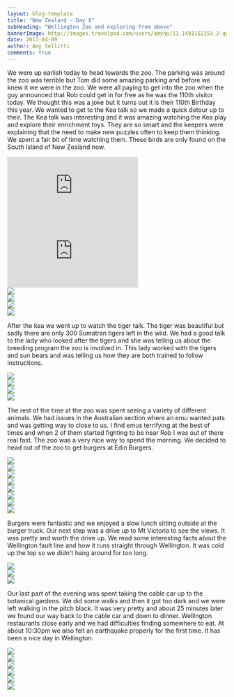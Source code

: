 ```yaml
---
layout: blog-template
title: "New Zealand - Day 8"
subHeading: "Wellington Zoo and exploring from above"
bannerImage: http://images.travelpod.com/users/amynp/11.1491152253.2-queenstown.jpg
date: 2017-04-09
author: Amy Sellitti
comments: true
---
```

We were up earlish today to head towards the zoo. The parking was around the zoo was terrible but Tom did some amazing parking and before we knew it we were in the zoo. We were all paying to get into the zoo when the guy announced that Rob could get in for free as he was the 110th visitor today. We thought this was a joke but it turns out it is their 110th Birthday this year. We wanted to get to the Kea talk so we made a quick detour up to their. The Kea talk was interesting and it was amazing watching the Kea play and explore their enrichment toys. They are so smart and the keepers were explaining that the need to make new puzzles often to keep them thinking. We spent a fair bit of time watching them. These birds are only found on the South Island of New Zealand now. 

<div class="center-video"><iframe src="https://www.youtube.com/embed/67DsF-g4qV0" frameborder="0" allowfullscreen></iframe></div>
<div class="center-video"><iframe src="https://www.youtube.com/embed/dVZ6DiTd-pQ" frameborder="0" allowfullscreen></iframe></div>

<div class="center-image"><img src="http://images.travelpod.com/users/amynp/11.1491801662.kea.jpg" /></div>
<div class="center-image"><img src="http://images.travelpod.com/users/amynp/11.1491801662.1-kea.jpg" /></div>
<div class="center-image"><img src="http://images.travelpod.com/users/amynp/11.1491801662.2-kea.jpg" /></div>
<div class="center-image"><img src="http://images.travelpod.com/users/amynp/11.1491801662.4-kea.jpg" /></div>

After the kea we went up to watch the tiger talk. The tiger was beautiful but sadly there are only 300 Sumatran tigers left in the wild. We had a good talk to the lady who looked after the tigers and she was telling us about the breeding program the zoo is involved in. This lady worked with the tigers and sun bears and was telling us how they are both trained to follow instructions. 

<div class="center-image"><img src="http://images.travelpod.com/users/amynp/11.1491801662.tiger.jpg" /></div>
<div class="center-image"><img src="http://images.travelpod.com/users/amynp/11.1491801662.1-tiger.jpg" /></div>
<div class="center-image"><img src="http://images.travelpod.com/users/amynp/11.1491801662.sun-bear.jpg" /></div>
<div class="center-image"><img src="http://images.travelpod.com/users/amynp/11.1491801662.1-sun-bear.jpg" /></div>

The rest of the time at the zoo was spent seeing a variety of different animals. We had issues in the Australian section where an emu wanted pats and was getting way to close to us. I find emus terrifying at the best of times and when 2 of them started fighting to be near Rob I was out of there real fast. The zoo was a very nice way to spend the morning. We decided to head out of the zoo to get burgers at Edin Burgers.

<div class="center-image"><img src="http://images.travelpod.com/users/amynp/11.1491801662.parrot.jpg" /></div>
<div class="center-image"><img src="http://images.travelpod.com/users/amynp/11.1491801662.parrot.jpg" /></div>
<div class="center-image"><img src="http://images.travelpod.com/users/amynp/11.1491801662.thinker.jpg" /></div>
<div class="center-image"><img src="http://images.travelpod.com/users/amynp/11.1491801662.hello.jpg" /></div>
<div class="center-image"><img src="http://images.travelpod.com/users/amynp/11.1491801662.emy.jpg" /></div>
<div class="center-image"><img src="http://images.travelpod.com/users/amynp/11.1491801662.emu.jpg" /></div>
<div class="center-image"><img src="http://images.travelpod.com/users/amynp/11.1491801662.serval.jpg" /></div>
<div class="center-image"><img src="http://images.travelpod.com/users/amynp/11.1491801662.zoo-sign.jpg" /></div>

Burgers were fantastic and we enjoyed a slow lunch sitting outside at the burger truck. Our next step was a drive up to Mt Victoria to see the views. It was pretty and worth the drive up. We read some interesting facts about the Wellington fault line and how it runs straight through Wellington. It was cold up the top so we didn't hang around for too long.

<div class="center-image"><img src="http://images.travelpod.com/users/amynp/11.1491801662.mt-victoria.jpg" /></div>
<div class="center-image"><img src="http://images.travelpod.com/users/amynp/11.1491801662.1-mt-victoria.jpg" /></div>
<div class="center-image"><img src="http://images.travelpod.com/users/amynp/11.1491801662.2-mt-victoria.jpg" /></div>

Our last part of the evening was spent taking the cable car up to the botanical gardens. We did some walks and then it got too dark and we were left walking in the pitch black. It was very pretty and about 25 minutes later we found our way back to the cable car and down to dinner. Wellington restaurants close early and we had difficulties finding somewhere to eat.  At about 10:30pm we also felt an earthquake properly for the first time. It has been a nice day in Wellington.

<div class="center-image"><img src="http://images.travelpod.com/users/amynp/11.1491801662.cable-car.jpg" /></div>
<div class="center-image"><img src="http://images.travelpod.com/users/amynp/11.1491801662.view-on-top.jpg" /></div>
<div class="center-image"><img src="http://images.travelpod.com/users/amynp/11.1491801662.huge-tree.jpg" /></div>
<div class="center-image"><img src="http://images.travelpod.com/users/amynp/11.1491801662.flower.jpg" /></div>
<div class="center-image"><img src="http://images.travelpod.com/users/amynp/11.1491801662.wellington.jpg" /></div>
<div class="center-image"><img src="http://images.travelpod.com/users/amynp/11.1491801662.on-cable-car.jpg" /></div>

